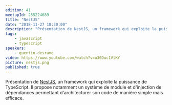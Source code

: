 ```yaml
---
edition: 41
meetupId: 255224689
title: "NestJS"
date: "2018-11-27 18:30:00"
description: "Présentation de NestJS, un framework qui exploite la puissance de TypeScript. Il propose notamment un système de module et d'injection de dépendances permettant d'architecturer son code de manière simple mais efficace."
tags:
    - javascript
    - typescript
speakers:
    - quentin-desrame
video: https://www.youtube.com/watch?v=u30Duc1VlKY
picture: nestjs.png
published: true
---
```


Présentation de [NestJS](https://nestjs.com/), un framework qui exploite la puissance de TypeScript. Il propose notamment un système de module et d'injection de dépendances permettant d'architecturer son code de manière simple mais efficace.
